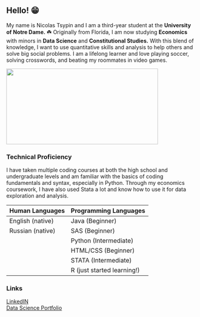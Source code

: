 ## Hello! 😁

My name is Nicolas Tsypin and I am a third-year student at the **University of Notre Dame.** ☘️ Originally from Florida, I am now studying **Economics** with minors in **Data Science** and **Constitutional Studies.** With this blend of knowledge, I want to use quantitative skills and analysis to help others and solve big social problems. I am a lifelong learner and love playing soccer, solving crosswords, and beating my roommates in video games. 

<img src="https://admissions.nd.edu/assets/328579/850x478/campus_aerial.jpg" width="400" height="200">

### Technical Proficiency

I have taken multiple coding courses at both the high school and undergraduate levels and am familiar with the basics of coding fundamentals and syntax, especially in Python. Through my economics coursework, I have also used Stata a lot and know how to use it for data exploration and analysis. 

| Human Languages | Programming Languages |
-------------------|-------------------------
|English (native)|Java (Beginner)|
|Russian (native)|SAS (Beginner)|
| |Python (Intermediate)|
| |HTML/CSS (Beginner)|
| |STATA (Intermediate)|
| |R (just started learning!)|

### Links 
[LinkedIN](https://www.linkedin.com/in/nicolastsypin)  
[Data Science Portfolio](https://github.com/nicolastsypin/TSYPIN-data-science-portfolio)
<!--
**nicolastsypin/nicolastsypin** is a ✨ _special_ ✨ repository because its `README.md` (this file) appears on your GitHub profile.

Here are some ideas to get you started:

- 🔭 I’m currently working on my junior year at Notre Dame. 
- 🌱 I’m currently learning R and constitutional law. 
- 👯 I’m looking to collaborate on ...
- 🤔 I’m looking for help with ...
- 💬 Ask me about Pokemon
- 📫 How to reach me: ...
- 😄 Pronouns: ...
- ⚡ Fun fact: ...
-->
